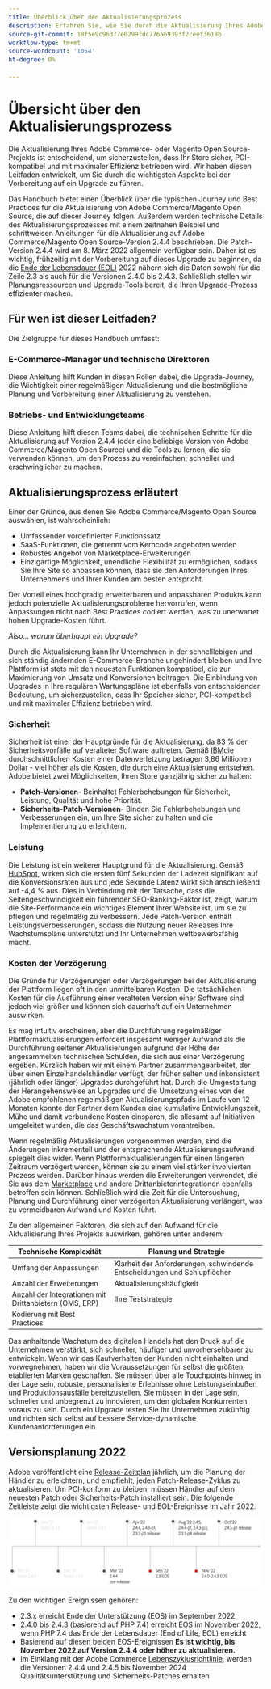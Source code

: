 ```yaml
---
title: Überblick über den Aktualisierungsprozess
description: Erfahren Sie, wie Sie durch die Aktualisierung Ihres Adobe Commerce- und Magento Open Source-Projekts die Sicherheit und Effizienz Ihrer Storefront gewährleisten können.
source-git-commit: 18f5e9c96377e0299fdc776a69393f2ceef3618b
workflow-type: tm+mt
source-wordcount: '1054'
ht-degree: 0%

---
```



# Übersicht über den Aktualisierungsprozess

Die Aktualisierung Ihres Adobe Commerce- oder Magento Open Source-Projekts ist entscheidend, um sicherzustellen, dass Ihr Store sicher, PCI-kompatibel und mit maximaler Effizienz betrieben wird. Wir haben diesen Leitfaden entwickelt, um Sie durch die wichtigsten Aspekte bei der Vorbereitung auf ein Upgrade zu führen.

Das Handbuch bietet einen Überblick über die typischen Journey und Best Practices für die Aktualisierung von Adobe Commerce/Magento Open Source, die auf dieser Journey folgen. Außerdem werden technische Details des Aktualisierungsprozesses mit einem zeitnahen Beispiel und schrittweisen Anleitungen für die Aktualisierung auf Adobe Commerce/Magento Open Source-Version 2.4.4 beschrieben. Die Patch-Version 2.4.4 wird am 8. März 2022 allgemein verfügbar sein. Daher ist es wichtig, frühzeitig mit der Vorbereitung auf dieses Upgrade zu beginnen, da die [Ende der Lebensdauer (EOL)](https://devdocs.magento.com/release/lifecycle-policy.html) 2022 nähern sich die Daten sowohl für die Zeile 2.3 als auch für die Versionen 2.4.0 bis 2.4.3. Schließlich stellen wir Planungsressourcen und Upgrade-Tools bereit, die Ihren Upgrade-Prozess effizienter machen.

## Für wen ist dieser Leitfaden?

Die Zielgruppe für dieses Handbuch umfasst:

### E-Commerce-Manager und technische Direktoren

Diese Anleitung hilft Kunden in diesen Rollen dabei, die Upgrade-Journey, die Wichtigkeit einer regelmäßigen Aktualisierung und die bestmögliche Planung und Vorbereitung einer Aktualisierung zu verstehen.

### Betriebs- und Entwicklungsteams

Diese Anleitung hilft diesen Teams dabei, die technischen Schritte für die Aktualisierung auf Version 2.4.4 (oder eine beliebige Version von Adobe Commerce/Magento Open Source) und die Tools zu lernen, die sie verwenden können, um den Prozess zu vereinfachen, schneller und erschwinglicher zu machen.

## Aktualisierungsprozess erläutert

Einer der Gründe, aus denen Sie Adobe Commerce/Magento Open Source auswählen, ist wahrscheinlich:

- Umfassender vordefinierter Funktionssatz
- SaaS-Funktionen, die getrennt vom Kerncode angeboten werden
- Robustes Angebot von Marketplace-Erweiterungen
- Einzigartige Möglichkeit, unendliche Flexibilität zu ermöglichen, sodass Sie Ihre Site so anpassen können, dass sie den Anforderungen Ihres Unternehmens und Ihrer Kunden am besten entspricht.

Der Vorteil eines hochgradig erweiterbaren und anpassbaren Produkts kann jedoch potenzielle Aktualisierungsprobleme hervorrufen, wenn Anpassungen nicht nach Best Practices codiert werden, was zu unerwartet hohen Upgrade-Kosten führt.

_Also... warum überhaupt ein Upgrade?_

Durch die Aktualisierung kann Ihr Unternehmen in der schnelllebigen und sich ständig ändernden E-Commerce-Branche ungehindert bleiben und Ihre Plattform ist stets mit den neuesten Funktionen kompatibel, die zur Maximierung von Umsatz und Konversionen beitragen. Die Einbindung von Upgrades in Ihre regulären Wartungspläne ist ebenfalls von entscheidender Bedeutung, um sicherzustellen, dass Ihr Speicher sicher, PCI-kompatibel und mit maximaler Effizienz betrieben wird.

### Sicherheit

Sicherheit ist einer der Hauptgründe für die Aktualisierung, da 83 % der Sicherheitsvorfälle auf veralteter Software auftreten. Gemäß [IBM](https://www.ibm.com/security/data-breach)die durchschnittlichen Kosten einer Datenverletzung betragen 3,86 Millionen Dollar - viel höher als die Kosten, die durch eine Aktualisierung entstehen. Adobe bietet zwei Möglichkeiten, Ihren Store ganzjährig sicher zu halten:

- **Patch-Versionen**- Beinhaltet Fehlerbehebungen für Sicherheit, Leistung, Qualität und hohe Priorität.
- **Sicherheits-Patch-Versionen**- Binden Sie Fehlerbehebungen und Verbesserungen ein, um Ihre Site sicher zu halten und die Implementierung zu erleichtern.

### Leistung

Die Leistung ist ein weiterer Hauptgrund für die Aktualisierung. Gemäß [HubSpot](https://blog.hubspot.com/marketing/page-load-time-conversion-rates), wirken sich die ersten fünf Sekunden der Ladezeit signifikant auf die Konversionsraten aus und jede Sekunde Latenz wirkt sich anschließend auf -4,4 % aus. Dies in Verbindung mit der Tatsache, dass die Seitengeschwindigkeit ein führender SEO-Ranking-Faktor ist, zeigt, warum die Site-Performance ein wichtiges Element Ihrer Website ist, um sie zu pflegen und regelmäßig zu verbessern. Jede Patch-Version enthält Leistungsverbesserungen, sodass die Nutzung neuer Releases Ihre Wachstumspläne unterstützt und Ihr Unternehmen wettbewerbsfähig macht.

### Kosten der Verzögerung

Die Gründe für Verzögerungen oder Verzögerungen bei der Aktualisierung der Plattform liegen oft in den unmittelbaren Kosten. Die tatsächlichen Kosten für die Ausführung einer veralteten Version einer Software sind jedoch viel größer und können sich dauerhaft auf ein Unternehmen auswirken.

Es mag intuitiv erscheinen, aber die Durchführung regelmäßiger Plattformaktualisierungen erfordert insgesamt weniger Aufwand als die Durchführung seltener Aktualisierungen aufgrund der Höhe der angesammelten technischen Schulden, die sich aus einer Verzögerung ergeben. Kürzlich haben wir mit einem Partner zusammengearbeitet, der über einen Einzelhandelshändler verfügt, der früher selten und inkonsistent (jährlich oder länger) Upgrades durchgeführt hat. Durch die Umgestaltung der Herangehensweise an Upgrades und die Umsetzung eines von der Adobe empfohlenen regelmäßigen Aktualisierungspfads im Laufe von 12 Monaten konnte der Partner dem Kunden eine kumulative Entwicklungszeit, Mühe und damit verbundene Kosten einsparen, die allesamt auf Initiativen umgeleitet wurden, die das Geschäftswachstum vorantreiben.

Wenn regelmäßig Aktualisierungen vorgenommen werden, sind die Änderungen inkrementell und der entsprechende Aktualisierungsaufwand spiegelt dies wider. Wenn Plattformaktualisierungen für einen längeren Zeitraum verzögert werden, können sie zu einem viel stärker involvierten Prozess werden. Darüber hinaus werden die Erweiterungen verwendet, die Sie aus dem [Marketplace](https://marketplace.magento.com/) und andere Drittanbieterintegrationen ebenfalls betroffen sein können. Schließlich wird die Zeit für die Untersuchung, Planung und Durchführung einer verzögerten Aktualisierung verlängert, was zu vermeidbaren Aufwand und Kosten führt.

Zu den allgemeinen Faktoren, die sich auf den Aufwand für die Aktualisierung Ihres Projekts auswirken, gehören unter anderem:

| Technische Komplexität | Planung und Strategie |
|-----------------------------------------------------------|--------------------------------------------------------------|
| Umfang der Anpassungen | Klarheit der Anforderungen, schwindende Entscheidungen und Schlupflöcher |
| Anzahl der Erweiterungen | Aktualisierungshäufigkeit |
| Anzahl der Integrationen mit Drittanbietern (OMS, ERP) | Ihre Teststrategie |
| Kodierung mit Best Practices |  |

Das anhaltende Wachstum des digitalen Handels hat den Druck auf die Unternehmen verstärkt, sich schneller, häufiger und unvorhersehbarer zu entwickeln. Wenn wir das Kaufverhalten der Kunden nicht einhalten und vorwegnehmen, haben wir die Voraussetzungen für selbst die größten, etablierten Marken geschaffen. Sie müssen über alle Touchpoints hinweg in der Lage sein, robuste, personalisierte Erlebnisse ohne Leistungseinbußen und Produktionsausfälle bereitzustellen. Sie müssen in der Lage sein, schneller und unbegrenzt zu innovieren, um den globalen Konkurrenten voraus zu sein. Durch ein Upgrade testen Sie Ihr Unternehmen zukünftig und richten sich selbst auf bessere Service-dynamische Kundenanforderungen ein.

## Versionsplanung 2022

Adobe veröffentlicht eine [Release-Zeitplan](https://devdocs.magento.com/release/) jährlich, um die Planung der Händler zu erleichtern, und empfiehlt, jeden Patch-Release-Zyklus zu aktualisieren. Um PCI-konform zu bleiben, müssen Händler auf dem neuesten Patch oder Sicherheits-Patch installiert sein. Die folgende Zeitleiste zeigt die wichtigsten Release- und EOL-Ereignisse im Jahr 2022.

![](../assets/upgrade-guide/2022-release-timeline.png)

Zu den wichtigen Ereignissen gehören:

- 2.3.x erreicht Ende der Unterstützung (EOS) im September 2022
- 2.4.0 bis 2.4.3 (basierend auf PHP 7.4) erreicht EOS im November 2022, wenn PHP 7.4 das Ende der Lebensdauer (End of Life, EOL) erreicht
- Basierend auf diesen beiden EOS-Ereignissen **Es ist wichtig, bis November 2022 auf Version 2.4.4 oder höher zu aktualisieren.**
- Im Einklang mit der Adobe Commerce [Lebenszyklusrichtlinie](https://devdocs.magento.com/release/lifecycle-policy.html), werden die Versionen 2.4.4 und 2.4.5 bis November 2024 Qualitätsunterstützung und Sicherheits-Patches erhalten
